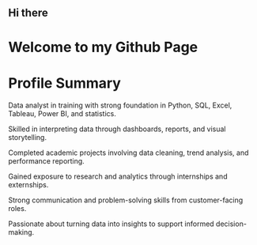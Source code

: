 ## Hi there
# Welcome to my Github Page

# Profile Summary<br/>
Data analyst in training with strong foundation in Python, SQL, Excel, Tableau, Power BI, and statistics.

Skilled in interpreting data through dashboards, reports, and visual storytelling.

Completed academic projects involving data cleaning, trend analysis, and performance reporting.

Gained exposure to research and analytics through internships and externships.

Strong communication and problem-solving skills from customer-facing roles.

Passionate about turning data into insights to support informed decision-making.
